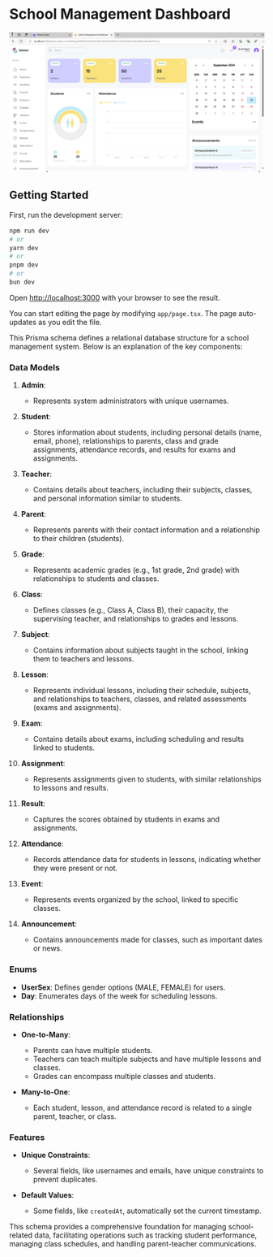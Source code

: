 #  School Management Dashboard
![alt text](public/school.png)

## Getting Started

First, run the development server:

```bash
npm run dev
# or
yarn dev
# or
pnpm dev
# or
bun dev
```

Open [http://localhost:3000](http://localhost:3000) with your browser to see the result.

You can start editing the page by modifying `app/page.tsx`. The page auto-updates as you edit the file.

This Prisma schema defines a relational database structure for a school management system. Below is an explanation of the key components:

### Data Models

1. **Admin**:
   - Represents system administrators with unique usernames.

2. **Student**:
   - Stores information about students, including personal details (name, email, phone), relationships to parents, class and grade assignments, attendance records, and results for exams and assignments.

3. **Teacher**:
   - Contains details about teachers, including their subjects, classes, and personal information similar to students.

4. **Parent**:
   - Represents parents with their contact information and a relationship to their children (students).

5. **Grade**:
   - Represents academic grades (e.g., 1st grade, 2nd grade) with relationships to students and classes.

6. **Class**:
   - Defines classes (e.g., Class A, Class B), their capacity, the supervising teacher, and relationships to grades and lessons.

7. **Subject**:
   - Contains information about subjects taught in the school, linking them to teachers and lessons.

8. **Lesson**:
   - Represents individual lessons, including their schedule, subjects, and relationships to teachers, classes, and related assessments (exams and assignments).

9. **Exam**:
   - Contains details about exams, including scheduling and results linked to students.

10. **Assignment**:
    - Represents assignments given to students, with similar relationships to lessons and results.

11. **Result**:
    - Captures the scores obtained by students in exams and assignments.

12. **Attendance**:
    - Records attendance data for students in lessons, indicating whether they were present or not.

13. **Event**:
    - Represents events organized by the school, linked to specific classes.

14. **Announcement**:
    - Contains announcements made for classes, such as important dates or news.

### Enums

- **UserSex**: Defines gender options (MALE, FEMALE) for users.
- **Day**: Enumerates days of the week for scheduling lessons.

### Relationships

- **One-to-Many**: 
  - Parents can have multiple students.
  - Teachers can teach multiple subjects and have multiple lessons and classes.
  - Grades can encompass multiple classes and students.

- **Many-to-One**:
  - Each student, lesson, and attendance record is related to a single parent, teacher, or class.

### Features

- **Unique Constraints**: 
  - Several fields, like usernames and emails, have unique constraints to prevent duplicates.

- **Default Values**: 
  - Some fields, like `createdAt`, automatically set the current timestamp.

This schema provides a comprehensive foundation for managing school-related data, facilitating operations such as tracking student performance, managing class schedules, and handling parent-teacher communications.
